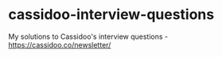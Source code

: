 # cassidoo-interview-questions
My solutions to Cassidoo's interview questions - https://cassidoo.co/newsletter/
